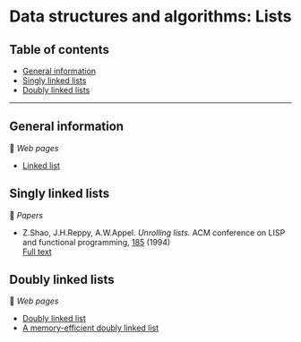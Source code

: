 # Data structures and algorithms: Lists

## Table of contents

* [General information](#general-information)
* [Singly linked lists](#singly-linked-lists)
* [Doubly linked lists](#doubly-linked-lists)

---

## General information

:link: *Web pages*

* [Linked list](https://en.wikipedia.org/wiki/Linked_list)

## Singly linked lists

:page_facing_up: *Papers*

* Z.Shao, J.H.Reppy, A.W.Appel. *Unrolling lists.* ACM conference on LISP and functional programming, [185](https://doi.org/10.1145/182590.182453) (1994)\
[Full text](http://flint.cs.yale.edu/flint/publications/listrep.ps.gz)

## Doubly linked lists

:link: *Web pages*

* [Doubly linked list](https://en.wikipedia.org/wiki/Doubly_linked_list)
* [A memory-efficient doubly linked list](https://www.linuxjournal.com/article/6828)

